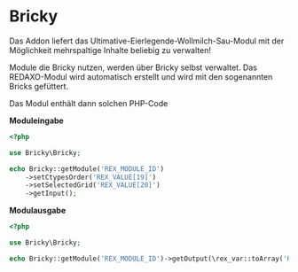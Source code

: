 # Bricky


Das Addon liefert das Ultimative-Eierlegende-Wollmilch-Sau-Modul mit der Möglichkeit mehrspaltige Inhalte beliebig zu verwalten!


Module die Bricky nutzen, werden über Bricky selbst verwaltet.
Das REDAXO-Modul wird automatisch erstellt und wird mit den sogenannten Bricks gefüttert.





Das Modul enthält dann solchen PHP-Code 

**Moduleingabe**
```php
<?php

use Bricky\Bricky;

echo Bricky::getModule('REX_MODULE_ID')
    ->setCtypesOrder('REX_VALUE[19]')
    ->setSelectedGrid('REX_VALUE[20]')
    ->getInput();

```

**Modulausgabe**
```php
<?php

use Bricky\Bricky;

echo Bricky::getModule('REX_MODULE_ID')->getOutput(\rex_var::toArray('REX_VALUE[1]'));

```